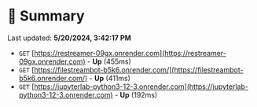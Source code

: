# 📖 Summary
Last updated: **5/20/2024, 3:42:17 PM**

- `GET` [https://restreamer-09gx.onrender.com](https://restreamer-09gx.onrender.com) - **Up** (455ms)
- `GET` [https://filestreambot-b5k6.onrender.com/](https://filestreambot-b5k6.onrender.com/) - **Up** (411ms)
- `GET` [https://jupyterlab-python3-12-3.onrender.com](https://jupyterlab-python3-12-3.onrender.com) - **Up** (192ms)

